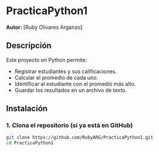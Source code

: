 # PracticaPython1

**Autor:** [Ruby Olivares Arganzo]

## Descripción

Este proyecto en Python permite:

- Registrar estudiantes y sus calificaciones.
- Calcular el promedio de cada uno.
- Identificar al estudiante con el promedio más alto.
- Guardar los resultados en un archivo de texto.

## Instalación

### 1. Clona el repositorio (si ya está en GitHub)

```bash
git clone https://github.com/RubyARG/PracticaPython1.git
cd PracticaPython1

